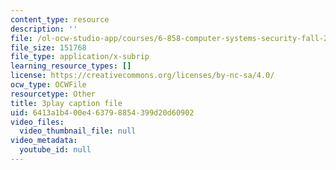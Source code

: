 ```yaml
---
content_type: resource
description: ''
file: /ol-ocw-studio-app/courses/6-858-computer-systems-security-fall-2014/6413a1b400e463798854399d20d60902_TQhmua7Z2cY.srt
file_size: 151768
file_type: application/x-subrip
learning_resource_types: []
license: https://creativecommons.org/licenses/by-nc-sa/4.0/
ocw_type: OCWFile
resourcetype: Other
title: 3play caption file
uid: 6413a1b4-00e4-6379-8854-399d20d60902
video_files:
  video_thumbnail_file: null
video_metadata:
  youtube_id: null
---
```

